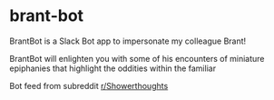 # brant-bot
BrantBot is a Slack Bot app to impersonate my colleague Brant!

BrantBot will enlighten you with some of his encounters of miniature epiphanies that highlight the oddities within the familiar

Bot feed from subreddit [r/Showerthoughts](https://www.reddit.com/r/Showerthoughts/top/?t=month)
